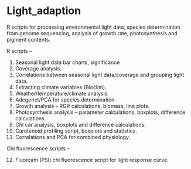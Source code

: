 # Light_adaption
R scripts for processing environmental light data, species determination from genome sequencing, analysis of growth rate, photosynthesis and pigment contents.

R scripts – 

1.	Seasonal light data bar charts, significance
2.	Coverage analysis.
3.	Correlations between seasonal light data/coverage and grouping light data.
4.	Extracting climate variables (Bioclim).
5.	Weather/temperature/climate analysis.
6.	Adegenet/PCA for species determination.  
7.	Growth analysis – RGR calculations, biomass, line plots.
8.	Photosynthesis analysis – parameter calculations, boxplots, difference calculations.
9.	Chl car analysis, boxplots and difference calculations.
10.	Carotenoid profiling script, boxplots and statistics.
11.	Correlations and PCA for combined physiology.
    
Chl fluorescence scripts – 

12.	Fluorcam (PSI) chl fluorescence script for light response curve.
